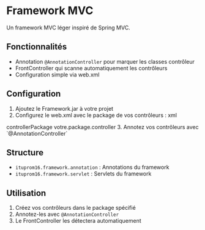 # Framework MVC

Un framework MVC léger inspiré de Spring MVC.

## Fonctionnalités

- Annotation `@AnnotationController` pour marquer les classes contrôleur
- FrontController qui scanne automatiquement les contrôleurs
- Configuration simple via web.xml

## Configuration

1. Ajoutez le Framework.jar à votre projet
2. Configurez le web.xml avec le package de vos contrôleurs :
xml
<init-param>
<param-name>controllerPackage</param-name>
<param-value>votre.package.controller</param-value>
</init-param>
3. Annotez vos contrôleurs avec `@AnnotationController`

## Structure
- `ituprom16.framework.annotation` : Annotations du framework
- `ituprom16.framework.servlet` : Servlets du framework

## Utilisation
1. Créez vos contrôleurs dans le package spécifié
2. Annotez-les avec `@AnnotationController`
3. Le FrontController les détectera automatiquement